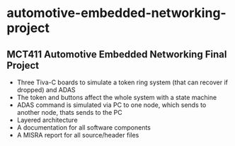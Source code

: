 # automotive-embedded-networking-project

## MCT411 Automotive Embedded Networking Final Project

- Three Tiva-C boards to simulate a token ring system (that can recover if dropped) and ADAS
- The token and buttons affect the whole system with a state machine
- ADAS command is simulated via PC to one node, which sends to another node, thats sends to the PC
- Layered architecture
- A documentation for all software components
- A MISRA report for all source/header files
